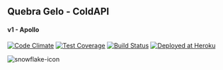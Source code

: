 ## Quebra Gelo - ColdAPI
#### v1 - Apollo

[![Code Climate](https://codeclimate.com/github/Unisep/quebra-gelo-api/badges/gpa.svg)](https://codeclimate.com/github/Unisep/quebra-gelo-api)
[![Test Coverage](https://codeclimate.com/github/Unisep/quebra-gelo-api/badges/coverage.svg)](https://codeclimate.com/github/Unisep/quebra-gelo-api/coverage)
[![Build Status](https://travis-ci.org/Unisep/breeak-api.svg)](https://travis-ci.org/Unisep/quebra-gelo-api)
[![Deployed at Heroku](https://img.shields.io/badge/deployed-heroku-blue.svg)](http://quebra-gelo.herokuapp.com/)


![snowflake-icon](https://cloud.githubusercontent.com/assets/4116980/9238604/2e8ec3e6-412a-11e5-91cc-88bae37bbb33.png)
